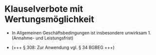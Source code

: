 # Klauselverbote mit Wertungsmöglichkeit

- In Allgemeinen Geschäftsbedingungen ist insbesondere unwirksam 1.(Annahme- und Leistungsfrist)

- (+++ § 308: Zur Anwendung vgl. § 34 BGBEG +++)

